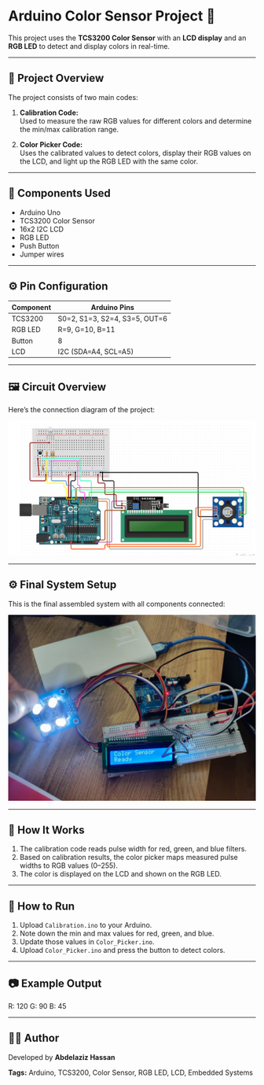  # Arduino Color Sensor Project 🎨

This project uses the **TCS3200 Color Sensor** with an **LCD display** and an **RGB LED** to detect and display colors in real-time.

---

## 📘 Project Overview
The project consists of two main codes:
1. **Calibration Code:**  
   Used to measure the raw RGB values for different colors and determine the min/max calibration range.

2. **Color Picker Code:**  
   Uses the calibrated values to detect colors, display their RGB values on the LCD, and light up the RGB LED with the same color.

---

## 🧩 Components Used
- Arduino Uno  
- TCS3200 Color Sensor  
- 16x2 I2C LCD  
- RGB LED  
- Push Button  
- Jumper wires  

---

## ⚙️ Pin Configuration
| Component | Arduino Pins |
|------------|--------------|
| TCS3200 | S0=2, S1=3, S2=4, S3=5, OUT=6 |
| RGB LED | R=9, G=10, B=11 |
| Button | 8 |
| LCD | I2C (SDA=A4, SCL=A5) |

---

## 🖼️ Circuit Overview
Here’s the connection diagram of the project:

![Circuit Diagram](Images/circuit_diagram.jpg)

---

## ⚙️ Final System Setup
This is the final assembled system with all components connected:

![System Setup](Images/system_setup.jpg)


---

## 🧠 How It Works
1. The calibration code reads pulse width for red, green, and blue filters.  
2. Based on calibration results, the color picker maps measured pulse widths to RGB values (0–255).  
3. The color is displayed on the LCD and shown on the RGB LED.

---

## 🚀 How to Run
1. Upload `Calibration.ino` to your Arduino.
2. Note down the min and max values for red, green, and blue.
3. Update those values in `Color_Picker.ino`.
4. Upload `Color_Picker.ino` and press the button to detect colors.

---

## 📷 Example Output

R: 120 G: 90
B: 45

---

## 👨‍💻 Author
Developed by **Abdelaziz Hassan**

**Tags:** Arduino, TCS3200, Color Sensor, RGB LED, LCD, Embedded Systems




